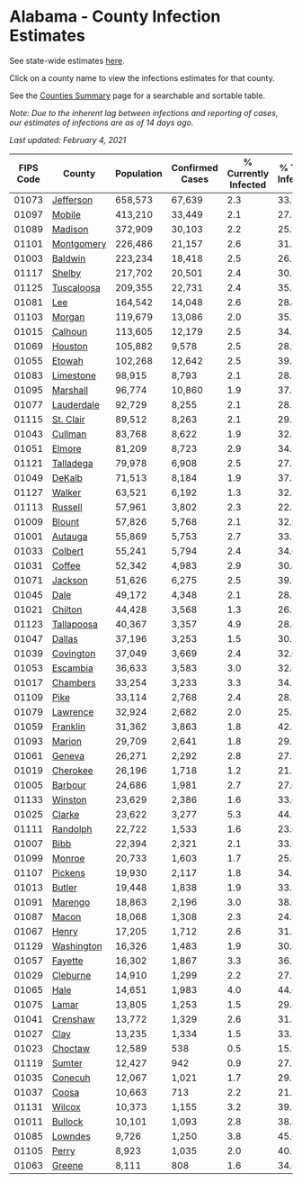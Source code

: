 # Alabama - County Infection Estimates

See state-wide estimates [here](/infections/us-al).

Click on a county name to view the infections estimates for that county.

See the [Counties Summary](/infections/summary-counties) page for a searchable and sortable table.

*Note: Due to the inherent lag between infections and reporting of cases, our estimates of infections are as of 14 days ago.*

*Last updated: February 4, 2021*

|   FIPS Code |                   County |   Population |   Confirmed Cases |   % Currently Infected |   % Total Infected |
|-------------|--------------------------|--------------|-------------------|------------------------|--------------------|
|       01073 |   [Jefferson](jefferson) |      658,573 |            67,639 |                    2.3 |               33.5 |
|       01097 |         [Mobile](mobile) |      413,210 |            33,449 |                    2.1 |               27.3 |
|       01089 |       [Madison](madison) |      372,909 |            30,103 |                    2.2 |               25.9 |
|       01101 | [Montgomery](montgomery) |      226,486 |            21,157 |                    2.6 |               31.5 |
|       01003 |       [Baldwin](baldwin) |      223,234 |            18,418 |                    2.5 |               26.5 |
|       01117 |         [Shelby](shelby) |      217,702 |            20,501 |                    2.4 |               30.5 |
|       01125 | [Tuscaloosa](tuscaloosa) |      209,355 |            22,731 |                    2.4 |               35.2 |
|       01081 |               [Lee](lee) |      164,542 |            14,048 |                    2.6 |               28.4 |
|       01103 |         [Morgan](morgan) |      119,679 |            13,086 |                    2.0 |               35.3 |
|       01015 |       [Calhoun](calhoun) |      113,605 |            12,179 |                    2.5 |               34.2 |
|       01069 |       [Houston](houston) |      105,882 |             9,578 |                    2.5 |               28.9 |
|       01055 |         [Etowah](etowah) |      102,268 |            12,642 |                    2.5 |               39.8 |
|       01083 |   [Limestone](limestone) |       98,915 |             8,793 |                    2.1 |               28.3 |
|       01095 |     [Marshall](marshall) |       96,774 |            10,860 |                    1.9 |               37.7 |
|       01077 | [Lauderdale](lauderdale) |       92,729 |             8,255 |                    2.1 |               28.2 |
|       01115 |   [St. Clair](st.-clair) |       89,512 |             8,263 |                    2.1 |               29.7 |
|       01043 |       [Cullman](cullman) |       83,768 |             8,622 |                    1.9 |               32.8 |
|       01051 |         [Elmore](elmore) |       81,209 |             8,723 |                    2.9 |               34.9 |
|       01121 |   [Talladega](talladega) |       79,978 |             6,908 |                    2.5 |               27.8 |
|       01049 |         [DeKalb](dekalb) |       71,513 |             8,184 |                    1.9 |               37.3 |
|       01127 |         [Walker](walker) |       63,521 |             6,192 |                    1.3 |               32.8 |
|       01113 |       [Russell](russell) |       57,961 |             3,802 |                    2.3 |               22.1 |
|       01009 |         [Blount](blount) |       57,826 |             5,768 |                    2.1 |               32.0 |
|       01001 |       [Autauga](autauga) |       55,869 |             5,753 |                    2.7 |               33.2 |
|       01033 |       [Colbert](colbert) |       55,241 |             5,794 |                    2.4 |               34.0 |
|       01031 |         [Coffee](coffee) |       52,342 |             4,983 |                    2.9 |               30.4 |
|       01071 |       [Jackson](jackson) |       51,626 |             6,275 |                    2.5 |               39.0 |
|       01045 |             [Dale](dale) |       49,172 |             4,348 |                    2.1 |               28.5 |
|       01021 |       [Chilton](chilton) |       44,428 |             3,568 |                    1.3 |               26.9 |
|       01123 | [Tallapoosa](tallapoosa) |       40,367 |             3,357 |                    4.9 |               28.4 |
|       01047 |         [Dallas](dallas) |       37,196 |             3,253 |                    1.5 |               30.5 |
|       01039 |   [Covington](covington) |       37,049 |             3,669 |                    2.4 |               32.0 |
|       01053 |     [Escambia](escambia) |       36,633 |             3,583 |                    3.0 |               32.6 |
|       01017 |     [Chambers](chambers) |       33,254 |             3,233 |                    3.3 |               34.5 |
|       01109 |             [Pike](pike) |       33,114 |             2,768 |                    2.4 |               28.1 |
|       01079 |     [Lawrence](lawrence) |       32,924 |             2,682 |                    2.0 |               25.8 |
|       01059 |     [Franklin](franklin) |       31,362 |             3,863 |                    1.8 |               42.3 |
|       01093 |         [Marion](marion) |       29,709 |             2,641 |                    1.8 |               29.7 |
|       01061 |         [Geneva](geneva) |       26,271 |             2,292 |                    2.8 |               27.3 |
|       01019 |     [Cherokee](cherokee) |       26,196 |             1,718 |                    1.2 |               21.2 |
|       01005 |       [Barbour](barbour) |       24,686 |             1,981 |                    2.7 |               27.0 |
|       01133 |       [Winston](winston) |       23,629 |             2,386 |                    1.6 |               33.0 |
|       01025 |         [Clarke](clarke) |       23,622 |             3,277 |                    5.3 |               44.9 |
|       01111 |     [Randolph](randolph) |       22,722 |             1,533 |                    1.6 |               23.0 |
|       01007 |             [Bibb](bibb) |       22,394 |             2,321 |                    2.1 |               33.6 |
|       01099 |         [Monroe](monroe) |       20,733 |             1,603 |                    1.7 |               25.6 |
|       01107 |       [Pickens](pickens) |       19,930 |             2,117 |                    1.8 |               34.5 |
|       01013 |         [Butler](butler) |       19,448 |             1,838 |                    1.9 |               33.3 |
|       01091 |       [Marengo](marengo) |       18,863 |             2,196 |                    3.0 |               38.6 |
|       01087 |           [Macon](macon) |       18,068 |             1,308 |                    2.3 |               24.0 |
|       01067 |           [Henry](henry) |       17,205 |             1,712 |                    2.6 |               31.8 |
|       01129 | [Washington](washington) |       16,326 |             1,483 |                    1.9 |               30.4 |
|       01057 |       [Fayette](fayette) |       16,302 |             1,867 |                    3.3 |               36.3 |
|       01029 |     [Cleburne](cleburne) |       14,910 |             1,299 |                    2.2 |               27.5 |
|       01065 |             [Hale](hale) |       14,651 |             1,983 |                    4.0 |               44.6 |
|       01075 |           [Lamar](lamar) |       13,805 |             1,253 |                    1.5 |               29.4 |
|       01041 |     [Crenshaw](crenshaw) |       13,772 |             1,329 |                    2.6 |               31.8 |
|       01027 |             [Clay](clay) |       13,235 |             1,334 |                    1.5 |               33.2 |
|       01023 |       [Choctaw](choctaw) |       12,589 |               538 |                    0.5 |               15.9 |
|       01119 |         [Sumter](sumter) |       12,427 |               942 |                    0.9 |               27.2 |
|       01035 |       [Conecuh](conecuh) |       12,067 |             1,021 |                    1.7 |               29.1 |
|       01037 |           [Coosa](coosa) |       10,663 |               713 |                    2.2 |               21.3 |
|       01131 |         [Wilcox](wilcox) |       10,373 |             1,155 |                    3.2 |               39.1 |
|       01011 |       [Bullock](bullock) |       10,101 |             1,093 |                    2.8 |               38.4 |
|       01085 |       [Lowndes](lowndes) |        9,726 |             1,250 |                    3.8 |               45.6 |
|       01105 |           [Perry](perry) |        8,923 |             1,035 |                    2.0 |               40.5 |
|       01063 |         [Greene](greene) |        8,111 |               808 |                    1.6 |               34.6 |